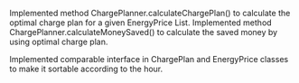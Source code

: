 Implemented method ChargePlanner.calculateChargePlan() to calculate the optimal charge plan for a given EnergyPrice List.
Implemented method ChargePlanner.calculateMoneySaved() to calculate the saved money by using optimal charge plan.

Implemented comparable interface in ChargePlan and EnergyPrice classes to make it sortable according to the hour.
